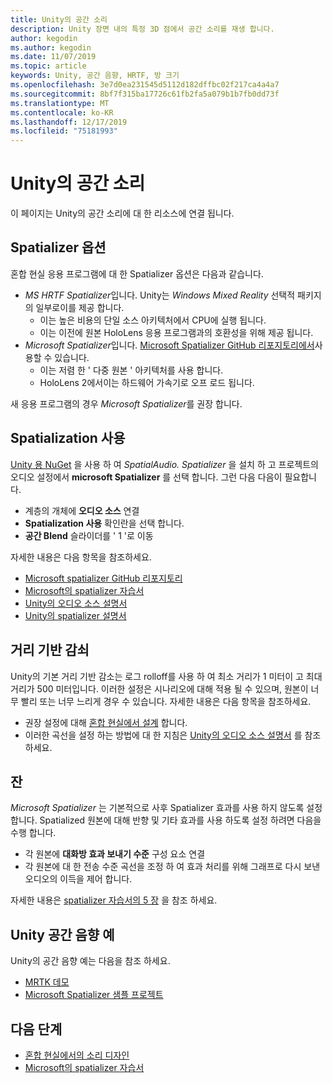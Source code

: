 ```yaml
---
title: Unity의 공간 소리
description: Unity 장면 내의 특정 3D 점에서 공간 소리를 재생 합니다.
author: kegodin
ms.author: kegodin
ms.date: 11/07/2019
ms.topic: article
keywords: Unity, 공간 음향, HRTF, 방 크기
ms.openlocfilehash: 3e7d0ea231545d5112d182dffbc02f217ca4a4a7
ms.sourcegitcommit: 8bf7f315ba17726c61fb2fa5a079b1b7fb0dd73f
ms.translationtype: MT
ms.contentlocale: ko-KR
ms.lasthandoff: 12/17/2019
ms.locfileid: "75181993"
---
```

# <a name="spatial-sound-in-unity"></a>Unity의 공간 소리

이 페이지는 Unity의 공간 소리에 대 한 리소스에 연결 됩니다.

## <a name="spatializer-options"></a>Spatializer 옵션
혼합 현실 응용 프로그램에 대 한 Spatializer 옵션은 다음과 같습니다.
* *MS HRTF Spatializer*입니다. Unity는 *Windows Mixed Reality* 선택적 패키지의 일부로이를 제공 합니다.
  * 이는 높은 비용의 단일 소스 아키텍처에서 CPU에 실행 됩니다.
  * 이는 이전에 원본 HoloLens 응용 프로그램과의 호환성을 위해 제공 됩니다.
* *Microsoft Spatializer*입니다. [Microsoft Spatializer GitHub 리포지토리에서](https://github.com/microsoft/spatialaudio-unity)사용할 수 있습니다.
  * 이는 저렴 한 ' 다중 원본 ' 아키텍처를 사용 합니다.
  * HoloLens 2에서이는 하드웨어 가속기로 오프 로드 됩니다.

새 응용 프로그램의 경우 *Microsoft Spatializer*를 권장 합니다.

## <a name="enable-spatialization"></a>Spatialization 사용

[Unity 용 NuGet](https://github.com/GlitchEnzo/NuGetForUnity/releases/latest) 을 사용 하 여 _SpatialAudio. Spatializer_ 을 설치 하 고 프로젝트의 오디오 설정에서 **microsoft Spatializer** 를 선택 합니다. 그런 다음 다음이 필요합니다.
* 계층의 개체에 **오디오 소스** 연결
* **Spatialization 사용** 확인란을 선택 합니다.
* **공간 Blend** 슬라이더를 ' 1 '로 이동

자세한 내용은 다음 항목을 참조하세요.
* [Microsoft spatializer GitHub 리포지토리](https://github.com/microsoft/spatialaudio-unity)
* [Microsoft의 spatializer 자습서](unity-spatial-audio-ch1.md)
* [Unity의 오디오 소스 설명서](https://docs.unity3d.com/2019.3/Documentation/Manual/class-AudioSource.html)
* [Unity의 spatializer 설명서](https://docs.unity3d.com/Manual/VRAudioSpatializer.html)

## <a name="distance-based-attenuation"></a>거리 기반 감쇠
Unity의 기본 거리 기반 감소는 로그 rolloff를 사용 하 여 최소 거리가 1 미터이 고 최대 거리가 500 미터입니다. 이러한 설정은 시나리오에 대해 적용 될 수 있으며, 원본이 너무 빨리 또는 너무 느리게 경우 수 있습니다. 자세한 내용은 다음 항목을 참조하세요.
* 권장 설정에 대해 [혼합 현실에서 설계](spatial-sound-design.md) 합니다.
* 이러한 곡선을 설정 하는 방법에 대 한 지침은 [Unity의 오디오 소스 설명서](https://docs.unity3d.com/2019.3/Documentation/Manual/class-AudioSource.html) 를 참조 하세요.

## <a name="reverb"></a>잔
_Microsoft Spatializer_ 는 기본적으로 사후 Spatializer 효과를 사용 하지 않도록 설정 합니다. Spatialized 원본에 대해 반향 및 기타 효과를 사용 하도록 설정 하려면 다음을 수행 합니다.
* 각 원본에 **대화방 효과 보내기 수준** 구성 요소 연결
* 각 원본에 대 한 전송 수준 곡선을 조정 하 여 효과 처리를 위해 그래프로 다시 보낸 오디오의 이득을 제어 합니다.

자세한 내용은 [spatializer 자습서의 5 장](unity-spatial-audio-ch5.md) 을 참조 하세요.

## <a name="unity-spatial-sound-examples"></a>Unity 공간 음향 예
Unity의 공간 음향 예는 다음을 참조 하세요.
* [MRTK 데모](https://github.com/microsoft/MixedRealityToolkit-Unity/tree/mrtk_release/Assets/MixedRealityToolkit.Examples/Demos/Audio)
* [Microsoft Spatializer 샘플 프로젝트](https://github.com/microsoft/spatialaudio-unity/tree/master/Samples/MicrosoftSpatializerSample)

## <a name="next-steps"></a>다음 단계
* [혼합 현실에서의 소리 디자인](spatial-sound-design.md)
* [Microsoft의 spatializer 자습서](unity-spatial-audio-ch1.md)

